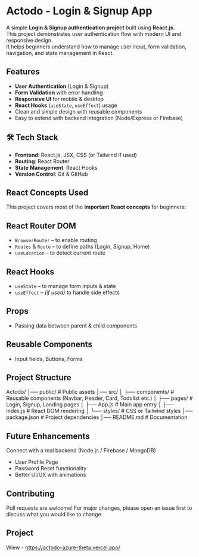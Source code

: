 # Actodo - Login & Signup App

A simple **Login & Signup authentication project** built using **React.js**.  
This project demonstrates user authentication flow with modern UI and responsive design.  
It helps beginners understand how to manage user input, form validation, navigation, and state management in React.

##  Features
-  **User Authentication** (Login & Signup)
-  **Form Validation** with error handling
-  **Responsive UI** for mobile & desktop
-  **React Hooks** (`useState`, `useEffect`) usage
-  Clean and simple design with reusable components
-  Easy to extend with backend integration (Node/Express or Firebase)

## 🛠 Tech Stack
- **Frontend**: React.js, JSX, CSS (or Tailwind if used)
- **Routing**: React Router
- **State Management**: React Hooks
- **Version Control**: Git & GitHub

##  React Concepts Used
This project covers most of the **important React concepts** for beginners:

## React Router DOM
  - `BrowserRouter` – to enable routing  
  - `Routes` & `Route` – to define paths (Login, Signup, Home)  
  - `useLocation` – to detect current route  

## React Hooks
  - `useState` – to manage form inputs & state  
  - `useEffect` – *(if used)* to handle side effects  

## Props
  - Passing data between parent & child components  

## Reusable Components
  - Input fields, Buttons, Forms  

##  Project Structure

Actodo/
│── public/ # Public assets
│── src/
│ ├── components/ # Reusable components (Navbar, Header, Card, Todolist etc.)
│ ├── pages/ # Login, Signup, Landing pages
│ ├── App.js # Main app entry
│ ├── index.js # React DOM rendering
│ └── styles/ # CSS or Tailwind styles
│── package.json # Project dependencies
│── README.md # Documentation

## Future Enhancements

 Connect with a real backend (Node.js / Firebase / MongoDB)

- User Profile Page
- Password Reset functionality
- Better UI/UX with animations
  
## Contributing

Pull requests are welcome! For major changes, please open an issue first
to discuss what you would like to change.

## Project

Wiew - https://actodo-azure-theta.vercel.app/
